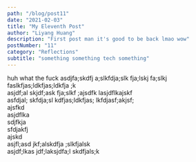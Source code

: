 ```yaml
---
path: "/blog/post11"
date: "2021-02-03"
title: "My Eleventh Post"
author: "Liyang Huang"
description: "First post man it's good to be back lmao wow"
postNumber: "11"
category: "Reflections"
subtitle: "something something tech something"
---
```


huh what the fuck asdjfa;skdfj a;slkfdja;slk fja;lskj fa;slkj faslkfjas;ldkfjas;ldkfja ;k  
asjdf;al skjdf;ask fja;slkf ;ajsdfk lasjdflkajskf  
asfdjal; skfdja;sl kdfjas;ldkfjas; lkfdjasf;akjsf;  
ajsfkd  
asjdflka  
sdjfkja  
sfdjakfj  
ajskd  
asjfl;asd
jkf;alskdfja
;slkfjalsk  
asjdf;lkas
jdf;laksjdfa;l
skdfjals;k  

